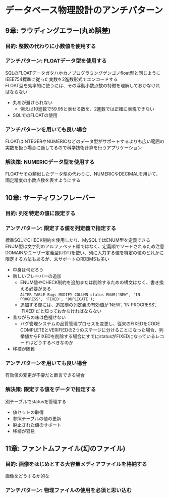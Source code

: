 # データベース物理設計のアンチパターン
## 9章: ラウディングエラー(丸め誤差)
### 目的: 整数の代わりに小数値を使用する
### アンチパターン: FLOATデータ型を使用する
SQLのFLOATデータガタハホカノプログラミングゲンゴノfloat型と同じようにIEEE754標準に従った実数を2進数形式でエンコードする  
FLOAT型を効率的に使うには、その浮動小数点数の特徴を理解しておかなければならない

- 丸めが避けられない
    - 例えば10進数で59.95と表せる数を、2進数では正確に表現できない
- SQLでのFLOATの使用

### アンチパターンを用いても良い場合
FLOATはINTEGERやNUMERICなどのデータ型がサポートするよりも広い範囲の実数を扱う場合に適してるので科学技術計算を行うアプリケーション

### 解決策: NUMERICデータ型を使用する
FLOATヤその類似したデータ型の代わりに、NUMERICやDECIMALを用いて、固定精度の小数点数を表すようにする

## 10章: サーティワンフレーバー
### 目的: 列を特定の値に限定する
### アンチパターン: 限定する値を列定義で指定する
標準SQLでCHECK制約を使用したり、MySQLではENUM型を定義できる  
ENUM型は文字列のアルファベット順ではなく、定義順でソートされるため注意  
DOMAINやユーザー定義型(UDT)を使い、列に入力する値を特定の値のどれかに限定する方法もあるが、未サポートのRDBMSも多い  

- 中身は何だろう
- 新しいフレーバーの追加
    - ENUM値やCHECK制約を追加または削除するための構文はなく、書き換える必要がある  
    ``` ALTER TABLE Bugs MODIFY COLUMN status ENUM('NEW', 'IN PROGRESS', 'FIXED', 'DUPLICATE');  ```
    - 追加する際には、追加前の列定義の有効値が'NEW', 'IN PROGRESS', 'FIXED'だと知っておかなければならない
- 昔ながらの味は色褪せない
    - バグ管理システムの品質管理プロセスを変更し、従来のFIXEDをCODE COMPLETEとVERIFIEDの2つのステージに分けることになった場合、列挙値からFIXEDを削除する場合にすでにstatusがFIXEDになっているレコードはどうするべきなのか
- 移植が困難

### アンチパターンを用いても良い場合
有効値の変更が不要だと断言できる場合

### 解決策: 限定する値をデータで指定する
別テーブルでstatusを管理する
- 値セットの取得
- 参照テーブルの値の更新
- 廃止された値のサポート
- 移植が容易

## 11章: ファントムファイル(幻のファイル)
### 目的: 画像をはじめとする大容量メディアファイルを格納する
画像をどうするか的な

### アンチパターン: 物理ファイルの使用を必須と思い込む

